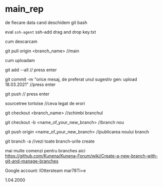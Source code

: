 # main_rep

 de fiecare data cand deschidem git bash

eval `ssh-agent`
ssh-add drag and drop key.txt

cum descarcam

git pull origin <branch_name> //main

cum uploadam

git add --all // press enter

git commit -m "orice mesaj, de preferat unul sugestiv gen: upload 18.03.2021" //press enter

git push // press enter

sourcetree tortoise //ceva legat de erori

git checkout <branch_name> //schimbi branchul

git checkout -b <name_of_your_new_branch> //branch nou

git push origin <name_of_your_new_branch> //publicarea noului branch

git branch -a //vezi toate branch-urile create

mai multe comenzi pentru branches aici 
https://github.com/Kunena/Kunena-Forum/wiki/Create-a-new-branch-with-git-and-manage-branches

Google account:
lOttersteam
mar78Ti=e

1.04.2000